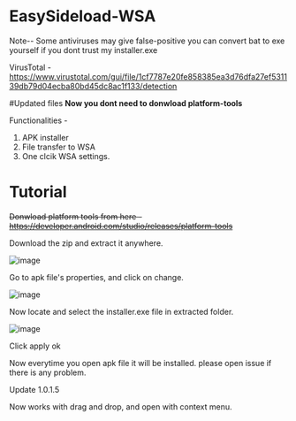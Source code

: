 # EasySideload-WSA
Note-- Some antiviruses may give false-positive you can convert bat to exe yourself if you dont trust my installer.exe

VirusTotal -https://www.virustotal.com/gui/file/1cf7787e20fe858385ea3d76dfa27ef531139db79d04ecba80bd45dc8ac1f133/detection

#Updated files
**Now you dont need to donwload platform-tools**

Functionalities -
1. APK installer
2. File transfer to WSA
3. One clcik WSA settings.

# Tutorial

~~Donwload platform tools from here - https://developer.android.com/studio/releases/platform-tools~~

Download the zip and extract it anywhere.

![image](https://user-images.githubusercontent.com/54770218/138447370-b7e06a95-90bf-4996-baeb-0ba20a40a408.png)

Go to apk file's properties, and click on change.

![image](https://user-images.githubusercontent.com/54770218/138446994-04d3832f-bc07-4b97-b28b-83d080aaa30b.png)

Now locate and select the installer.exe file in extracted folder.

![image](https://user-images.githubusercontent.com/54770218/138447153-6ecc2e7c-a0cc-4fe4-8940-368103cd0d96.png)

Click apply ok

Now everytime you open apk file it will be installed.
please open issue if there is any problem.

Update  1.0.1.5

Now works with drag and drop, and open with context menu.

